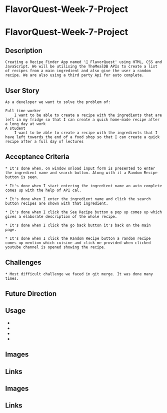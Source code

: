 # FlavorQuest-Week-7-Project

# FlavorQuest-Week-7-Project

## Description 
    Creating a Recipe Finder App named '🥘 FlavorQuest' using HTML, CSS and JavaScript. We will be utilising the TheMealDB APIs to create a list of recipes from a main ingredient and also give the user a random recipe. We are also using a third party Api for auto complete.

## User Story
    As a developer we want to solve the problem of:

    Full time worker 
        I want to be able to create a recipe with the ingredients that are left in my fridge so that I can create a quick home-made recipe after a long day at work
    A student  
        I want to be able to create a recipe with the ingredients that I have left towards the end of a food shop so that I can create a quick recipe after a full day of lectures 



## Acceptance Criteria
    * It's done when, on window onload input form is presented to enter the ingredient name and search button. Along with it a Random Recipe button is seen.

    * It's done when I start entering the ingredient name an auto complete comes up with the help of API cal.
    
    * It's done when I enter the ingredient name and click the search button recipes are shown with that ingredient. 

    * It's done when I click the See Recipe button a pop up comes up which gives a elaborate description of the whole recipe.

    * It's done when I click the go back button it's back on the main page.

    * It's done when I click the Random Recipe button a random recipe comes up mention which cuisine and click me provided when clicked youtube channel is opened showing the recipe.

## Challenges
    * Most difficult challenge we faced in git merge. It was done many times.

## Future Direction






## Usage 

* 
* 
* 
* 


## Images 



## Links 



## Images 



## Links 

